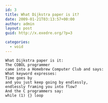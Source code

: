 ```yaml
---
id: 3
title: What Dijkstra paper is it?
date: 2009-01-21T03:13:57+00:00
author: admin
layout: post
guid: http://x.exedre.org/?p=3

categories:
  - void
---
```

    What Dijkstra paper is it:
    The COBOL programmer
    came into a Homebrew Computer Club and says:
    What keyword expresses:
    Time goes by
    and you just keep going by endlessly,
    endlessly framing you into flow?
    And the C programmers say:
    while (1) {} loop
